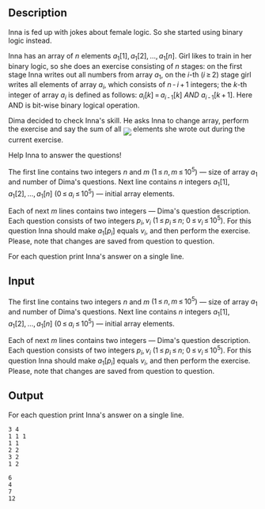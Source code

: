 ## Description

<div><p>Inna is fed up with jokes about female logic. So she started using binary logic instead.</p><p>Inna has an array of <span class="tex-span"><i>n</i></span> elements <span class="tex-span"><i>a</i><sub class="lower-index">1</sub>[1], <i>a</i><sub class="lower-index">1</sub>[2], ..., <i>a</i><sub class="lower-index">1</sub>[<i>n</i>]</span>. Girl likes to train in her binary logic, so she does an exercise consisting of <span class="tex-span"><i>n</i></span> stages: on the first stage Inna writes out all numbers from array <span class="tex-span"><i>a</i><sub class="lower-index">1</sub></span>, on the <span class="tex-span"><i>i</i></span>-th <span class="tex-span">(<i>i</i> ≥ 2)</span> stage girl writes all elements of array <span class="tex-span"><i>a</i><sub class="lower-index"><i>i</i></sub></span>, which consists of <span class="tex-span"><i>n</i> - <i>i</i> + 1</span> integers; the <span class="tex-span"><i>k</i></span>-th integer of array <span class="tex-span"><i>a</i><sub class="lower-index"><i>i</i></sub></span> is defined as follows: <span class="tex-span"><i>a</i><sub class="lower-index"><i>i</i></sub>[<i>k</i>] = <i>a</i><sub class="lower-index"><i>i</i> - 1</sub>[<i>k</i>]&nbsp;<i>AND</i>&nbsp;<i>a</i><sub class="lower-index"><i>i</i> - 1</sub>[<i>k</i> + 1]</span>. Here AND is bit-wise binary logical operation.</p><p>Dima decided to check Inna's skill. He asks Inna to change array, perform the exercise and say the sum of all <img align="middle" class="tex-formula" src="file://TiWoIRD6.png" style="max-width: 100.0%;max-height: 100.0%;"> elements she wrote out during the current exercise.</p><p>Help Inna to answer the questions!</p></div><div class="input-specification"><p>The first line contains two integers <span class="tex-span"><i>n</i></span> and <span class="tex-span"><i>m</i></span> <span class="tex-span">(1 ≤ <i>n</i>, <i>m</i> ≤ 10<sup class="upper-index">5</sup>)</span> — size of array <span class="tex-span"><i>a</i><sub class="lower-index">1</sub></span> and number of Dima's questions. Next line contains <span class="tex-span"><i>n</i></span> integers <span class="tex-span"><i>a</i><sub class="lower-index">1</sub>[1], <i>a</i><sub class="lower-index">1</sub>[2], ..., <i>a</i><sub class="lower-index">1</sub>[<i>n</i>]</span> <span class="tex-span">(0 ≤ <i>a</i><sub class="lower-index"><i>i</i></sub> ≤ 10<sup class="upper-index">5</sup>)</span> — initial array elements.</p><p>Each of next <span class="tex-span"><i>m</i></span> lines contains two integers — Dima's question description. Each question consists of two integers <span class="tex-span"><i>p</i><sub class="lower-index"><i>i</i></sub>, <i>v</i><sub class="lower-index"><i>i</i></sub></span> <span class="tex-span">(1 ≤ <i>p</i><sub class="lower-index"><i>i</i></sub> ≤ <i>n</i>;&nbsp;0 ≤ <i>v</i><sub class="lower-index"><i>i</i></sub> ≤ 10<sup class="upper-index">5</sup>)</span>. For this question Inna should make <span class="tex-span"><i>a</i><sub class="lower-index">1</sub>[<i>p</i><sub class="lower-index"><i>i</i></sub>]</span> equals <span class="tex-span"><i>v</i><sub class="lower-index"><i>i</i></sub></span>, and then perform the exercise. Please, note that changes are saved from question to question.</p></div><div class="output-specification"><p>For each question print Inna's answer on a single line.</p></div>

## Input

<p>The first line contains two integers <span class="tex-span"><i>n</i></span> and <span class="tex-span"><i>m</i></span> <span class="tex-span">(1 ≤ <i>n</i>, <i>m</i> ≤ 10<sup class="upper-index">5</sup>)</span> — size of array <span class="tex-span"><i>a</i><sub class="lower-index">1</sub></span> and number of Dima's questions. Next line contains <span class="tex-span"><i>n</i></span> integers <span class="tex-span"><i>a</i><sub class="lower-index">1</sub>[1], <i>a</i><sub class="lower-index">1</sub>[2], ..., <i>a</i><sub class="lower-index">1</sub>[<i>n</i>]</span> <span class="tex-span">(0 ≤ <i>a</i><sub class="lower-index"><i>i</i></sub> ≤ 10<sup class="upper-index">5</sup>)</span> — initial array elements.</p><p>Each of next <span class="tex-span"><i>m</i></span> lines contains two integers — Dima's question description. Each question consists of two integers <span class="tex-span"><i>p</i><sub class="lower-index"><i>i</i></sub>, <i>v</i><sub class="lower-index"><i>i</i></sub></span> <span class="tex-span">(1 ≤ <i>p</i><sub class="lower-index"><i>i</i></sub> ≤ <i>n</i>;&nbsp;0 ≤ <i>v</i><sub class="lower-index"><i>i</i></sub> ≤ 10<sup class="upper-index">5</sup>)</span>. For this question Inna should make <span class="tex-span"><i>a</i><sub class="lower-index">1</sub>[<i>p</i><sub class="lower-index"><i>i</i></sub>]</span> equals <span class="tex-span"><i>v</i><sub class="lower-index"><i>i</i></sub></span>, and then perform the exercise. Please, note that changes are saved from question to question.</p>

## Output

<p>For each question print Inna's answer on a single line.</p>





```input1
3 4
1 1 1
1 1
2 2
3 2
1 2

```




```output1
6
4
7
12

```


